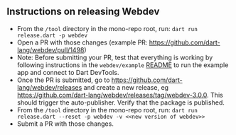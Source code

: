 ## Instructions on releasing Webdev

- From the `/tool` directory in the mono-repo root, run: `dart run release.dart -p webdev`
- Open a PR with those changes (example PR:
  https://github.com/dart-lang/webdev/pull/1498)
- Note: Before submitting your PR, test that everything is working by following
  instructions in the `webdev/example` [README](/example/README.md) to run the
  example app and connect to Dart DevTools.
- Once the PR is submitted, go to https://github.com/dart-lang/webdev/releases and create a new
  release, eg https://github.com/dart-lang/webdev/releases/tag/webdev-3.0.0. This should trigger
  the auto-publisher. Verify that the package is published.
- From the `/tool` directory in the mono-repo root, run: `dart run release.dart --reset -p webdev -v <<new version of webdev>>`
- Submit a PR with those changes.
